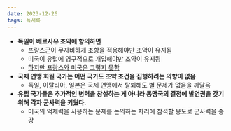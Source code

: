 ```yaml
---
date: 2023-12-26
tags: 독서록
---
```


- **독일이 베르사유 조약에 항의하면**
	- 프랑스군이 무자비하게 조항을 적용해야만 조약이 유지됨
	- 미국이 유럽에 영구적으로 개입해야만 조약이 유지됨
	- <u>하지만 프랑스와 미국은 그렇지 못함</u>
- **국제 연맹 회원 국가는 어떤 국가도 조약 조건을 집행하려는 의향이 없음**
	- 독일, 이탈리아, 일본은 국제 연맹에서 탈퇴해도 별 문제가 없음을 깨달음
- **유럽 국가들은 추가적인 병력을 창설하는 게 아니라 동맹국의 결정에 발언권을 갖기 위해 각자 군사력을 키웠다.**
	- 미국의 억제력을 사용하는 문제를 논의하는 자리에 참석할 용도로 군사력을 증강